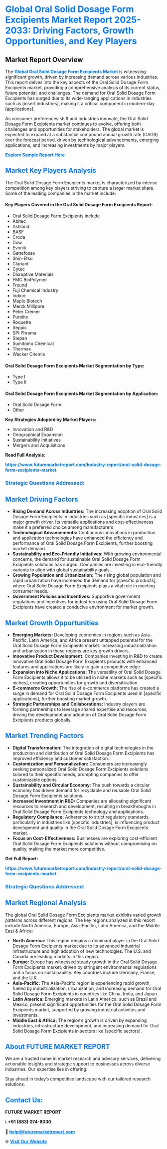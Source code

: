 <h1 style="color: #007BFF;">Global Oral Solid Dosage Form Excipients Market Report 2025-2033: Driving Factors, Growth Opportunities, and Key Players</h1>

<section id="overview">
<h2>Market Report Overview</h2>
<p>The <a href="https://www.futuremarketreport.com/industry-report/oral-solid-dosage-form-excipients-market" style="color: #007BFF; text-decoration: none;"><strong>Global Oral Solid Dosage Form Excipients Market</strong></a> is witnessing significant growth, driven by increasing demand across various industries. This report delves into the key aspects of the Oral Solid Dosage Form Excipients market, providing a comprehensive analysis of its current status, future potential, and challenges. The demand for Oral Solid Dosage Form Excipients has surged due to its wide-ranging applications in industries such as [insert industries], making it a critical component in modern-day [applications].</p>
<p>As consumer preferences shift and industries innovate, the Oral Solid Dosage Form Excipients market continues to evolve, offering both challenges and opportunities for stakeholders. The global market is expected to expand at a substantial compound annual growth rate (CAGR) over the forecast period, driven by technological advancements, emerging applications, and increasing investments by major players.</p>
</section>

<section id="overview">
<p><a href="https://www.futuremarketreport.com/request-sample/reportId=101635" style="color: #007BFF; text-decoration: none;"><strong>Explore Sample Report Here</strong></a></p>
</section>

<section id="key-players">
<h2 style="color: #007BFF;">Market Key Players Analysis</h2>
<p>The Oral Solid Dosage Form Excipients market is characterized by intense competition among key players striving to capture a larger market share. Some of the leading companies in the market include:</p>
<h4>Key Players Covered in the Oral Solid Dosage Form Excipients Report:</h4>
<ul><li>Oral Solid Dosage Form Excipients include</li><li>Abitec</li><li>Ashland</li><li>BASF</li><li>Croda</li><li>Dow</li><li>Evonik</li><li>Gattefosse</li><li>Shin-Etsu</li><li>Clariant</li><li>Cytec</li><li>Disruptive Materials</li><li>FMC BioPolymer</li><li>Freund</li><li>Fuji Chemical Industry</li><li>Indion</li><li>Maple Biotech</li><li>Merck Millipore</li><li>Peter Cremer</li><li>Purolite</li><li>Roquette</li><li>Seppic</li><li>SPI Phrama</li><li>Stepan</li><li>Sumitomo Chemical</li><li>Thermax</li><li>Wacker Chemie</li></ul>
<h4>Oral Solid Dosage Form Excipients Market Segmentation by Type:</h4>
<ul><li>Type I</li><li>Type II</li></ul>

<h4>Oral Solid Dosage Form Excipients Market Segmentation by Application:</h4>
<ul><li>Oral Solid Dosage Form</li><li>Other</li></ul>
<p><strong>Key Strategies Adopted by Market Players:</strong></p>
<ul>
<li>Innovation and R&D</li>
<li>Geographical Expansion</li>
<li>Sustainability Initiatives</li>
<li>Mergers and Acquisitions</li>
</ul>
</section>

<section>
<p><strong>Read Full Analysis: </strong></p><a href="https://www.futuremarketreport.com/industry-report/oral-solid-dosage-form-excipients-market" style="color: #007BFF; text-decoration: none;"><strong>https://www.futuremarketreport.com/industry-report/oral-solid-dosage-form-excipients-market</strong></a>
<h3 style="color: #007BFF;">Strategic Questions Addressed:</h3>
</section>

<section id="driving-factors">
<h2 style="color: #007BFF;">Market Driving Factors</h2>
<ul>
<li><strong>Rising Demand Across Industries:</strong> The increasing adoption of Oral Solid Dosage Form Excipients in industries such as [specific industries] is a major growth driver. Its versatile applications and cost-effectiveness make it a preferred choice among manufacturers.</li>
<li><strong>Technological Advancements:</strong> Continuous innovations in production and application technologies have enhanced the efficiency and performance of Oral Solid Dosage Form Excipients, further boosting market demand.</li>
<li><strong>Sustainability and Eco-Friendly Initiatives:</strong> With growing environmental concerns, the demand for sustainable Oral Solid Dosage Form Excipients solutions has surged. Companies are investing in eco-friendly variants to align with global sustainability goals.</li>
<li><strong>Growing Population and Urbanization:</strong> The rising global population and rapid urbanization have increased the demand for [specific products], where Oral Solid Dosage Form Excipients plays a vital role in meeting consumer needs.</li>
<li><strong>Government Policies and Incentives:</strong> Supportive government regulations and incentives for industries using Oral Solid Dosage Form Excipients have created a conducive environment for market growth.</li>
</ul>
</section>

<section id="growth-opportunities">
<h2 style="color: #007BFF;">Market Growth Opportunities</h2>
<ul>
<li><strong>Emerging Markets:</strong> Developing economies in regions such as Asia-Pacific, Latin America, and Africa present untapped potential for the Oral Solid Dosage Form Excipients market. Increasing industrialization and urbanization in these regions are key growth drivers.</li>
<li><strong>Innovative Product Development:</strong> Companies investing in R&D to create innovative Oral Solid Dosage Form Excipients products with enhanced features and applications are likely to gain a competitive edge.</li>
<li><strong>Expansion into Niche Applications:</strong> The versatility of Oral Solid Dosage Form Excipients allows it to be utilized in niche markets such as [specific niches], creating opportunities for growth and diversification.</li>
<li><strong>E-commerce Growth:</strong> The rise of e-commerce platforms has created a surge in demand for Oral Solid Dosage Form Excipients used in [specific applications], further boosting market growth.</li>
<li><strong>Strategic Partnerships and Collaborations:</strong> Industry players are forming partnerships to leverage shared expertise and resources, driving the development and adoption of Oral Solid Dosage Form Excipients products globally.</li>
</ul>
</section>

<section id="trending-factors">
<h2 style="color: #007BFF;">Market Trending Factors</h2>
<ul>
<li><strong>Digital Transformation:</strong> The integration of digital technologies in the production and distribution of Oral Solid Dosage Form Excipients has improved efficiency and customer satisfaction.</li>
<li><strong>Customization and Personalization:</strong> Consumers are increasingly seeking personalized Oral Solid Dosage Form Excipients solutions tailored to their specific needs, prompting companies to offer customizable options.</li>
<li><strong>Sustainability and Circular Economy:</strong> The push towards a circular economy has driven demand for recyclable and reusable Oral Solid Dosage Form Excipients solutions.</li>
<li><strong>Increased Investment in R&D:</strong> Companies are allocating significant resources to research and development, resulting in breakthroughs in Oral Solid Dosage Form Excipients technology and applications.</li>
<li><strong>Regulatory Compliance:</strong> Adherence to strict regulatory standards, particularly in industries like [specific industries], is influencing product development and quality in the Oral Solid Dosage Form Excipients market.</li>
<li><strong>Focus on Cost-Effectiveness:</strong> Businesses are exploring cost-efficient Oral Solid Dosage Form Excipients solutions without compromising on quality, making the market more competitive.</li>
</ul>
</section>

<section>
<p><strong>Get Full Report: </strong></p><a href="https://www.futuremarketreport.com/industry-report/oral-solid-dosage-form-excipients-market" style="color: #007BFF; text-decoration: none;"><strong>https://www.futuremarketreport.com/industry-report/oral-solid-dosage-form-excipients-market</strong></a>
<h3 style="color: #007BFF;">Strategic Questions Addressed:</h3>
</section>


<section id="regional-analysis">
<h2 style="color: #007BFF;">Market Regional Analysis</h2>
<p>The global Oral Solid Dosage Form Excipients market exhibits varied growth patterns across different regions. The key regions analyzed in this report include North America, Europe, Asia-Pacific, Latin America, and the Middle East & Africa:</p>
<ul>
<li><strong>North America:</strong> This region remains a dominant player in the Oral Solid Dosage Form Excipients market due to its advanced industrial infrastructure and high adoption of new technologies. The U.S. and Canada are leading markets in this region.</li>
<li><strong>Europe:</strong> Europe has witnessed steady growth in the Oral Solid Dosage Form Excipients market, driven by stringent environmental regulations and a focus on sustainability. Key countries include Germany, France, and the U.K.</li>
<li><strong>Asia-Pacific:</strong> The Asia-Pacific region is experiencing rapid growth, fueled by industrialization, urbanization, and increasing demand for Oral Solid Dosage Form Excipients in countries like China, India, and Japan.</li>
<li><strong>Latin America:</strong> Emerging markets in Latin America, such as Brazil and Mexico, present significant opportunities for the Oral Solid Dosage Form Excipients market, supported by growing industrial activities and investments.</li>
<li><strong>Middle East & Africa:</strong> The region’s growth is driven by expanding industries, infrastructure development, and increasing demand for Oral Solid Dosage Form Excipients in sectors like [specific sectors].</li>
</ul>
</section>

<footer>
<h2 style="color: #007BFF;">About FUTURE MARKET REPORT</h2>
<p>We are a trusted name in market research and advisory services, delivering actionable insights and strategic support to businesses across diverse industries. Our expertise lies in offering:</p>

<p>Stay ahead in today’s competitive landscape with our tailored research solutions.</p>

<h2 style="color: #007BFF;">Contact Us:</h2>
<p><strong>FUTURE MARKET REPORT</strong></p>
<p>📞 <strong>+91 (883) 074-8030</strong></p>
<p>📧 <strong><a href="mailto:help@futuremarketreport.com" style="color: #007BFF;">help@futuremarketreport.com</a></strong></p>
<p>🌐 <strong><a href="https://www.futuremarketreport.com/" style="color: #007BFF;">Visit Our Website</a></strong></p>
</footer>